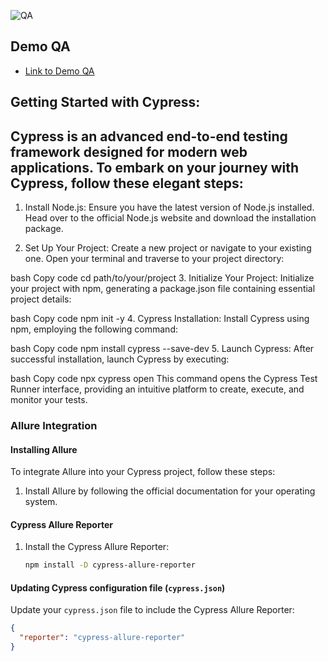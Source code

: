 
![QA](https://github.com/byKosta/DemoQATest/blob/master/Screenshot_500.png)

## Demo QA

- [Link to Demo QA](https://demoqa.com/)

## Getting Started with Cypress:
## Cypress is an advanced end-to-end testing framework designed for modern web applications. To embark on your journey with Cypress, follow these elegant steps:

1. Install Node.js:
Ensure you have the latest version of Node.js installed. Head over to the official Node.js website and download the installation package.

2. Set Up Your Project:
Create a new project or navigate to your existing one. Open your terminal and traverse to your project directory:

bash
Copy code
cd path/to/your/project
3. Initialize Your Project:
Initialize your project with npm, generating a package.json file containing essential project details:

bash
Copy code
npm init -y
4. Cypress Installation:
Install Cypress using npm, employing the following command:

bash
Copy code
npm install cypress --save-dev
5. Launch Cypress:
After successful installation, launch Cypress by executing:

bash
Copy code
npx cypress open
This command opens the Cypress Test Runner interface, providing an intuitive platform to create, execute, and monitor your tests.

### Allure Integration

#### Installing Allure

To integrate Allure into your Cypress project, follow these steps:

1. Install Allure by following the official documentation for your operating system.

#### Cypress Allure Reporter

1. Install the Cypress Allure Reporter:

    ```bash
    npm install -D cypress-allure-reporter
    ```

#### Updating Cypress configuration file (`cypress.json`)

Update your `cypress.json` file to include the Cypress Allure Reporter:

```json
{
  "reporter": "cypress-allure-reporter"
}

